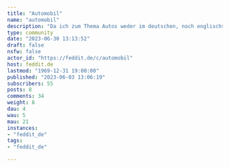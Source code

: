 ```yaml
---
title: "Automobil" 
name: "automobil"
description: "Da ich zum Thema Autos weder im deutschen, noch englischsprachigen Lemmy-Space eine Community gefunden habe, dachte ich mir: probierst es mal selbst.Macht es euch hier gemütlich, vielleicht kriegen wir den Bums ja ans Laufen. An Inhalten und Diskussion bitte ich um folgendes: lasst politische Diskussionen draußen, lasst uns um die Sache sprechen. Ganz egal, ob Oldtimer, Youngtimer, Neuwagen, Verbrenner oder E-Auto oder sonst etwas. Tipps und Verbesserungsvorschläge sind immer willkommen. "
type: community
date: "2023-06-30 13:13:52"
draft: false
nsfw: false
actor_id: "https://feddit.de/c/automobil"
host: feddit.de
lastmod: "1969-12-31 19:00:00"
published: "2023-06-03 13:06:19"
subscribers: 55
posts: 8
comments: 34
weight: 8
dau: 4
wau: 5
mau: 21
instances:
- "feddit_de"
tags: 
- "feddit_de"

---
```

